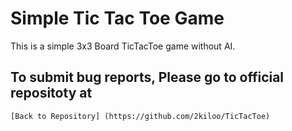 # Simple Tic Tac Toe Game

This is a simple 3x3 Board TicTacToe game without AI.

## To submit bug reports, Please go to official repositoty at 
    [Back to Repository] (https://github.com/2kiloo/TicTacToe)
